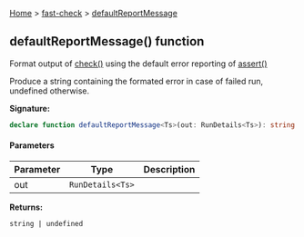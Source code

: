 [Home](/) &gt; [fast-check](../fast-check.md) &gt; [defaultReportMessage](defaultReportMessage_3.md)

## defaultReportMessage() function

Format output of [check()](check_1.md) using the default error reporting of [assert()](assert_1.md)

Produce a string containing the formated error in case of failed run, undefined otherwise.

<b>Signature:</b>

```typescript
declare function defaultReportMessage<Ts>(out: RunDetails<Ts>): string | undefined;
```

#### Parameters

|  Parameter | Type | Description |
|  --- | --- | --- |
|  out | <code>RunDetails&lt;Ts&gt;</code> |  |

<b>Returns:</b>

`string | undefined`

